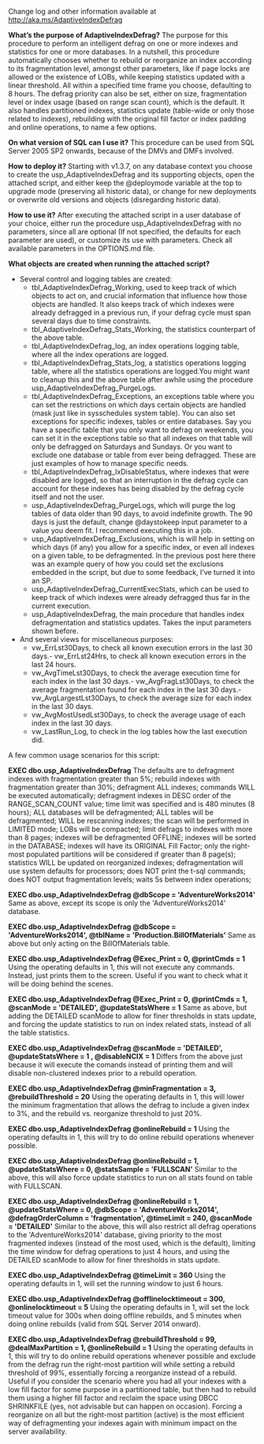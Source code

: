 Change log and other information available at http://aka.ms/AdaptiveIndexDefrag

**What’s the purpose of AdaptiveIndexDefrag?**
The purpose for this procedure to perform an intelligent defrag on one or more indexes and statistics for one or more databases. In a nutshell, this procedure automatically chooses whether to rebuild or reorganize an index according to its fragmentation level, amongst other parameters, like if page locks are allowed or the existence of LOBs, while keeping statistics updated with a linear threshold. All within a specified time frame you choose, defaulting to 8 hours. The defrag priority can also be set, either on size, fragmentation level or index usage (based on range scan count), which is the default. It also handles partitioned indexes, statistics update (table-wide or only those related to indexes), rebuilding with the original fill factor or index padding and online operations, to name a few options.

**On what version of SQL can I use it?**
This procedure can be used from SQL Server 2005 SP2 onwards, because of the DMVs and DMFs involved.

**How to deploy it?**
Starting with v1.3.7, on any database context you choose to create the usp_AdaptiveIndexDefrag and its supporting objects, open the attached script, and either keep the @deploymode variable at the top to upgrade mode (preserving all historic data), or change for new deployments or overwrite old versions and objects (disregarding historic data).

**How to use it?**
After executing the attached script in a user database of your choice, either run the procedure usp_AdaptiveIndexDefrag with no parameters, since all are optional (If not specified, the defaults for each parameter are used), or customize its use with parameters. Check all available parameters in the OPTIONS.md file.

**What objects are created when running the attached script?**

- Several control and logging tables are created:
  - tbl_AdaptiveIndexDefrag_Working, used to keep track of which objects to act on, and crucial information that influence how those objects are handled. It also keeps track of which indexes were already defragged in a previous run, if your defrag cycle must span several days due to time constraints.
  - tbl_AdaptiveIndexDefrag_Stats_Working, the statistics counterpart of the above table.
  - tbl_AdaptiveIndexDefrag_log, an index operations logging table, where all the index operations are logged.
  - tbl_AdaptiveIndexDefrag_Stats_log, a statistics operations logging table, where all the statistics operations are logged.You might want to cleanup this and the above table after awhile using the procedure usp_AdaptiveIndexDefrag_PurgeLogs.
  - tbl_AdaptiveIndexDefrag_Exceptions, an exceptions table where you can set the restrictions on which days certain objects are handled (mask just like in sysschedules system table). You can also set exceptions for specific indexes, tables or entire databases. Say you have a specific table that you only want to defrag on weekends, you can set it in the exceptions table so that all indexes on that table will only be defragged on Saturdays and Sundays. Or you want to exclude one database or table from ever being defragged. These are just examples of how to manage specific needs.
  - tbl_AdaptiveIndexDefrag_IxDisableStatus, where indexes that were disabled are logged, so that an interruption in the defrag cycle can account for these indexes has being disabled by the defrag cycle itself and not the user.
  - usp_AdaptiveIndexDefrag_PurgeLogs, which will purge the log tables of data older than 90 days, to avoid indefinite growth. The 90 days is just the default, change @daystokeep input parameter to a value you deem fit. I recommend executing this in a job.
  - usp_AdaptiveIndexDefrag_Exclusions, which is will help in setting on which days (if any) you allow for a specific index, or even all indexes on a given table, to be defragmented. In the previous post here there was an example query of how you could set the exclusions embedded in the script, but due to some feedback, I’ve turned it into an SP.
  - usp_AdaptiveIndexDefrag_CurrentExecStats, which can be used to keep track of which indexes were already defragged thus far in the current execution.
  - usp_AdaptiveIndexDefrag, the main procedure that handles index defragmentation and statistics updates. Takes the input parameters shown before.
- And several views for miscellaneous purposes:
  - vw_ErrLst30Days, to check all known execution errors in the last 30 days.- vw_ErrLst24Hrs, to check all known execution errors in the last 24 hours.
  - vw_AvgTimeLst30Days, to check the average execution time for each index in the last 30 days.- vw_AvgFragLst30Days, to check the average fragmentation found for each index in the last 30 days.- vw_AvgLargestLst30Days, to check the average size for each index in the last 30 days.
  - vw_AvgMostUsedLst30Days, to check the average usage of each index in the last 30 days.
  - vw_LastRun_Log, to check in the log tables how the last execution did.

A few common usage scenarios for this script:

**EXEC dbo.usp_AdaptiveIndexDefrag**
The defaults are to defragment indexes with fragmentation greater than 5%; rebuild indexes with fragmentation greater than 30%; defragment ALL indexes; commands WILL be executed automatically; defragment indexes in DESC order of the RANGE_SCAN_COUNT value; time limit was specified and is 480 minutes (8 hours); ALL databases will be defragmented; ALL tables will be defragmented; WILL be rescanning indexes; the scan will be performed in LIMITED mode; LOBs will be compacted; limit defrags to indexes with more than 8 pages; indexes will be defragmented OFFLINE; indexes will be sorted in the DATABASE; indexes will have its ORIGINAL Fill Factor; only the right-most populated partitions will be considered if greater than 8 page(s); statistics WILL be updated on reorganized indexes; defragmentation will use system defaults for processors; does NOT print the t-sql commands; does NOT output fragmentation levels; waits 5s between index operations;

**EXEC dbo.usp_AdaptiveIndexDefrag @dbScope = 'AdventureWorks2014'**
Same as above, except its scope is only the 'AdventureWorks2014' database.

**EXEC dbo.usp_AdaptiveIndexDefrag @dbScope = 'AdventureWorks2014', @tblName = 'Production.BillOfMaterials'**
Same as above but only acting on the BillOfMaterials table.

**EXEC dbo.usp_AdaptiveIndexDefrag @Exec_Print = 0, @printCmds = 1**
Using the operating defaults in 1, this will not execute any commands. Instead, just prints them to the screen. Useful if you want to check what it will be doing behind the scenes.

**EXEC dbo.usp_AdaptiveIndexDefrag @Exec_Print = 0, @printCmds = 1, @scanMode = 'DETAILED', @updateStatsWhere = 1**
Same as above, but adding the DETAILED scanMode to allow for finer thresholds in stats update, and forcing the update statistics to run on index related stats, instead of all the table statistics.

**EXEC dbo.usp_AdaptiveIndexDefrag @scanMode = 'DETAILED', @updateStatsWhere = 1 , @disableNCIX = 1**
Differs from the above just because it will execute the comands instead of printing them and will disable non-clustered indexes prior to a rebuild operation.

**EXEC dbo.usp_AdaptiveIndexDefrag @minFragmentation = 3, @rebuildThreshold = 20**
Using the operating defaults in 1, this will lower the minimum fragmentation that allows the defrag to include a given index to 3%, and the rebuild vs. reorganize threshold to just 20%.

**EXEC dbo.usp_AdaptiveIndexDefrag @onlineRebuild = 1**
Using the operating defaults in 1, this will try to do online rebuild operations whenever possible.

**EXEC dbo.usp_AdaptiveIndexDefrag @onlineRebuild = 1, @updateStatsWhere = 0, @statsSample = 'FULLSCAN'**
Similar to the above, this will also force update statistics to run on all stats found on table with FULLSCAN.

**EXEC dbo.usp_AdaptiveIndexDefrag @onlineRebuild = 1, @updateStatsWhere = 0, @dbScope = 'AdventureWorks2014', @defragOrderColumn = 'fragmentation', @timeLimit = 240, @scanMode = 'DETAILED'**
Similar to the above, this will also restrict all defrag operations to the 'AdventureWorks2014' database, giving priority to the most fragmented indexes (instead of the most used, which is the default), limiting the time window for defrag operations to just 4 hours, and using the DETAILED scanMode to allow for finer thresholds in stats update.

**EXEC dbo.usp_AdaptiveIndexDefrag @timeLimit = 360**
Using the operating defaults in 1, will set the running window to just 6 hours.

**EXEC dbo.usp_AdaptiveIndexDefrag @offlinelocktimeout = 300, @onlinelocktimeout = 5**
Using the operating defaults in 1, will set the lock timeout value for 300s when doing offline rebuilds, and 5 minutes when doing online rebuilds (valid from SQL Server 2014 onward).

**EXEC dbo.usp_AdaptiveIndexDefrag @rebuildThreshold = 99, @dealMaxPartition = 1, @onlineRebuild = 1**
Using the operating defaults in 1, this will try to do online rebuild operations whenever possible and exclude from the defrag run the right-most partition will while setting a rebuild threshold of 99%, essentially forcing a reorganize instead of a rebuild. Useful if you consider the scenario where you had all your indexes with a low fill factor for some purpose in a partitioned table, but then had to rebuild them using a higher fill factor and reclaim the space using DBCC SHRINKFILE (yes, not advisable but can happen on occasion). Forcing a reorganize on all but the right-most partition (active) is the most efficient way of defragmenting your indexes again with minimum impact on the server availability.
